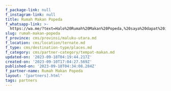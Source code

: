 ```yaml
---
f_package-link: null
f_instagram-link: null
title: Rumah Makan Popeda
f_whatsapp-link: >-
  https://wa.me/?text=Halo%20Rumah%20Makan%20Popeda,%20saya%20dapat%20info%20dari%20@loocale.id%20dan%20punya%20pertanyaan
slug: rumah-makan-popeda
f_province: cms/provinsi/maluku-utara.md
f_location: cms/location/ternate.md
f_type: cms/destination-type/places.md
f_category: cms/partner-category/tempat-makan.md
updated-on: '2023-09-18T04:19:44.217Z'
created-on: '2023-09-10T17:04:27.569Z'
published-on: '2023-09-18T04:34:08.284Z'
f_partner-name: Rumah Makan Popeda
layout: '[partners].html'
tags: partners
---
```



